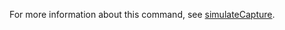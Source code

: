 For more information about this command, see [simulateCapture](https://docs.digital.ai/bundle/TE/page/simulatecapture.html).